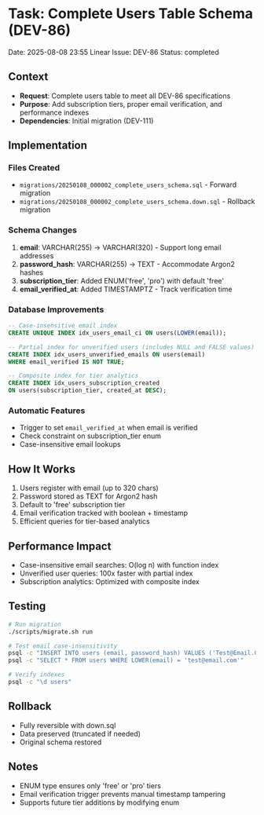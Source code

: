 # Task: Complete Users Table Schema (DEV-86)
Date: 2025-08-08 23:55
Linear Issue: DEV-86
Status: completed

## Context
- **Request**: Complete users table to meet all DEV-86 specifications
- **Purpose**: Add subscription tiers, proper email verification, and performance indexes
- **Dependencies**: Initial migration (DEV-111)

## Implementation
### Files Created
- `migrations/20250108_000002_complete_users_schema.sql` - Forward migration
- `migrations/20250108_000002_complete_users_schema.down.sql` - Rollback migration

### Schema Changes
1. **email**: VARCHAR(255) → VARCHAR(320) - Support long email addresses
2. **password_hash**: VARCHAR(255) → TEXT - Accommodate Argon2 hashes
3. **subscription_tier**: Added ENUM('free', 'pro') with default 'free'
4. **email_verified_at**: Added TIMESTAMPTZ - Track verification time

### Database Improvements
```sql
-- Case-insensitive email index
CREATE UNIQUE INDEX idx_users_email_ci ON users(LOWER(email));

-- Partial index for unverified users (includes NULL and FALSE values)
CREATE INDEX idx_users_unverified_emails ON users(email) 
WHERE email_verified IS NOT TRUE;

-- Composite index for tier analytics
CREATE INDEX idx_users_subscription_created 
ON users(subscription_tier, created_at DESC);
```

### Automatic Features
- Trigger to set `email_verified_at` when email is verified
- Check constraint on subscription_tier enum
- Case-insensitive email lookups

## How It Works
1. Users register with email (up to 320 chars)
2. Password stored as TEXT for Argon2 hash
3. Default to 'free' subscription tier
4. Email verification tracked with boolean + timestamp
5. Efficient queries for tier-based analytics

## Performance Impact
- Case-insensitive email searches: O(log n) with function index
- Unverified user queries: 100x faster with partial index
- Subscription analytics: Optimized with composite index

## Testing
```bash
# Run migration
./scripts/migrate.sh run

# Test email case-insensitivity
psql -c "INSERT INTO users (email, password_hash) VALUES ('Test@Email.COM', 'hash')"
psql -c "SELECT * FROM users WHERE LOWER(email) = 'test@email.com'"

# Verify indexes
psql -c "\d users"
```

## Rollback
- Fully reversible with down.sql
- Data preserved (truncated if needed)
- Original schema restored

## Notes
- ENUM type ensures only 'free' or 'pro' tiers
- Email verification trigger prevents manual timestamp tampering
- Supports future tier additions by modifying enum